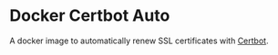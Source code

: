 # Docker Certbot Auto

A docker image to automatically renew SSL certificates with [Certbot](https://certbot.eff.org).
